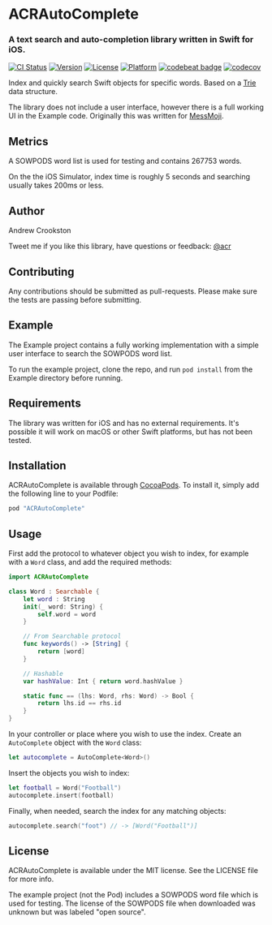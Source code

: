 # ACRAutoComplete

### A text search and auto-completion library written in Swift for iOS.

[![CI Status](http://img.shields.io/travis/acrookston/ACRAutoComplete.svg?style=flat)](https://travis-ci.org/acrookston/ACRAutoComplete)
[![Version](https://img.shields.io/cocoapods/v/ACRAutoComplete.svg?style=flat)](http://cocoapods.org/pods/ACRAutoComplete)
[![License](https://img.shields.io/cocoapods/l/ACRAutoComplete.svg?style=flat)](http://cocoapods.org/pods/ACRAutoComplete)
[![Platform](https://img.shields.io/cocoapods/p/ACRAutoComplete.svg?style=flat)](http://cocoapods.org/pods/ACRAutoComplete)
[![codebeat badge](https://codebeat.co/badges/0f4314a5-4d04-4c30-b741-561782b595e9)](https://codebeat.co/projects/github-com-acrookston-acrautocomplete)
[![codecov](https://codecov.io/gh/acrookston/ACRAutoComplete/branch/master/graph/badge.svg)](https://codecov.io/gh/acrookston/ACRAutoComplete)


Index and quickly search Swift objects for specific words. Based on a [Trie](https://en.wikipedia.org/wiki/Trie) data structure.

The library does not include a user interface, however there is a full working UI in the Example code. Originally this was written for [MessMoji](http://messmoji.com).


## Metrics

A SOWPODS word list is used for testing and contains 267753 words.

On the the iOS Simulator, index time is roughly 5 seconds and searching usually takes 200ms or less.


## Author

Andrew Crookston

Tweet me if you like this library, have questions or feedback: [@acr](https://twitter.com/acr)


## Contributing

Any contributions should be submitted as pull-requests. Please make sure the tests are passing before submitting.


## Example

The Example project contains a fully working implementation with a simple user interface to search the SOWPODS word list.

To run the example project, clone the repo, and run `pod install` from the Example directory before running.


## Requirements

The library was written for iOS and has no external requirements. It's possible it will work on macOS or other Swift platforms, but has not been tested.


## Installation

ACRAutoComplete is available through [CocoaPods](https://cocoapods.org). To install it, simply add the following line to your Podfile:

```ruby
pod "ACRAutoComplete"
```


## Usage

First add the protocol to whatever object you wish to index, for example with a `Word` class, and add the required methods:

```swift
import ACRAutoComplete

class Word : Searchable {
    let word : String
    init(_ word: String) {
        self.word = word
    }

    // From Searchable protocol
    func keywords() -> [String] {
        return [word]
    }

    // Hashable
    var hashValue: Int { return word.hashValue }

    static func == (lhs: Word, rhs: Word) -> Bool {
        return lhs.id == rhs.id
    }
}
```

In your controller or place where you wish to use the index. Create an `AutoComplete` object with the `Word` class:
```swift
let autocomplete = AutoComplete<Word>()
```

Insert the objects you wish to index:
```swift
let football = Word("Football")
autocomplete.insert(football)
```

Finally, when needed, search the index for any matching objects:
```swift
autocomplete.search("foot") // -> [Word("Football")]
```


## License

ACRAutoComplete is available under the MIT license. See the LICENSE file for more info.

The example project (not the Pod) includes a SOWPODS word file which is used for testing. The license of the SOWPODS file when downloaded was unknown but was labeled "open source".
